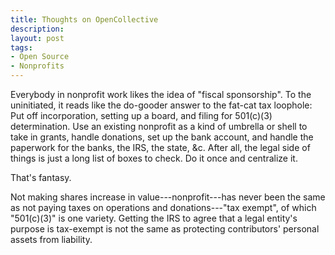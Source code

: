 ```yaml
---
title: Thoughts on OpenCollective
description:
layout: post
tags:
- Open Source
- Nonprofits
---
```


Everybody in nonprofit work likes the idea of "fiscal sponsorship".  To the uninitiated, it reads like the do-gooder answer to the fat-cat tax loophole: Put off incorporation, setting up a board, and filing for 501(c)(3) determination.  Use an existing nonprofit as a kind of umbrella or shell to take in grants, handle donations, set up the bank account, and handle the paperwork for the banks, the IRS, the state, &c.  After all, the legal side of things is just a long list of boxes to check.  Do it once and centralize it.

That's fantasy.

Not making shares increase in value---nonprofit---has never been the same as not paying taxes on operations and donations---"tax exempt", of which "501(c)(3)" is one variety.  Getting the IRS to agree that a legal entity's purpose is tax-exempt is not the same as protecting contributors' personal assets from liability.

<!--
Host organizations cannot be indifferent to what a company actually does under US law
"Conduits" for funds are not legal under IRS interpretations
OpenCollective for open source is selling ads to sponsors
-->
